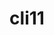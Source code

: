---
title: "cli11"
layout: cache
categories: [package, develop]
meta: {"compilers": ["gcc@=11.1.0", "gcc@=11.4.0", "gcc@=9.4.0", "oneapi@=2024.2.1"], "num_specs": 21, "num_specs_by_stack": {"data-vis-sdk": 6, "e4s": 4, "e4s-neoverse_v1": 2, "e4s-oneapi": 8, "e4s-power": 1, "e4s-rocm-external": 4, "root": 21}, "oss": ["ubuntu20.04", "ubuntu22.04"], "platforms": ["linux"], "stacks": ["data-vis-sdk", "e4s", "e4s-neoverse_v1", "e4s-oneapi", "e4s-power", "e4s-rocm-external", "root"], "targets": ["neoverse_v1", "ppc64le", "x86_64_v3"], "versions": ["1.9.1"]}
spec_details: [{"compiler": "oneapi@=2024.2.1", "hash": "3qttsi6jy5tsqeprrfag5ypmi5mbvnet", "os": "ubuntu22.04", "platform": "linux", "size": "-", "stacks": ["e4s-oneapi", "root"], "tarball": "https://binaries.spack.io/develop/build_cache/linux-ubuntu22.04-x86_64_v3/oneapi-2024.2.1/cli11-1.9.1/linux-ubuntu22.04-x86_64_v3-oneapi-2024.2.1-cli11-1.9.1-3qttsi6jy5tsqeprrfag5ypmi5mbvnet.spack", "target": "x86_64_v3", "variants": ["build_system=cmake", "build_type=Release", "generator=make", "~ipo"], "versions": ["1.9.1"]}, {"compiler": "oneapi@=2024.2.1", "hash": "3xo2lx6q436sypj4mfvncjvhp2gjxsnh", "os": "ubuntu22.04", "platform": "linux", "size": "-", "stacks": ["e4s-oneapi", "root"], "tarball": "https://binaries.spack.io/develop/build_cache/linux-ubuntu22.04-x86_64_v3/oneapi-2024.2.1/cli11-1.9.1/linux-ubuntu22.04-x86_64_v3-oneapi-2024.2.1-cli11-1.9.1-3xo2lx6q436sypj4mfvncjvhp2gjxsnh.spack", "target": "x86_64_v3", "variants": ["build_system=cmake", "build_type=Release", "generator=make", "~ipo"], "versions": ["1.9.1"]}, {"compiler": "oneapi@=2024.2.1", "hash": "bwi7k3hsof44odnxilyhqxrzaytgnme4", "os": "ubuntu22.04", "platform": "linux", "size": "-", "stacks": ["e4s-oneapi", "root"], "tarball": "https://binaries.spack.io/develop/build_cache/linux-ubuntu22.04-x86_64_v3/oneapi-2024.2.1/cli11-1.9.1/linux-ubuntu22.04-x86_64_v3-oneapi-2024.2.1-cli11-1.9.1-bwi7k3hsof44odnxilyhqxrzaytgnme4.spack", "target": "x86_64_v3", "variants": ["build_system=cmake", "build_type=Release", "generator=make", "~ipo"], "versions": ["1.9.1"]}, {"compiler": "gcc@=11.1.0", "hash": "cbjlrrywunv4xhxn6zw6vy4nifayeuoo", "os": "ubuntu20.04", "platform": "linux", "size": "-", "stacks": ["data-vis-sdk", "root"], "tarball": "https://binaries.spack.io/develop/build_cache/linux-ubuntu20.04-x86_64_v3/gcc-11.1.0/cli11-1.9.1/linux-ubuntu20.04-x86_64_v3-gcc-11.1.0-cli11-1.9.1-cbjlrrywunv4xhxn6zw6vy4nifayeuoo.spack", "target": "x86_64_v3", "variants": ["build_system=cmake", "build_type=Release", "generator=make", "~ipo"], "versions": ["1.9.1"]}, {"compiler": "gcc@=11.4.0", "hash": "dehofwjra7xwmidesljjemgir6mbh2sa", "os": "ubuntu22.04", "platform": "linux", "size": "-", "stacks": ["e4s-neoverse_v1", "root"], "tarball": "https://binaries.spack.io/develop/build_cache/linux-ubuntu22.04-neoverse_v1/gcc-11.4.0/cli11-1.9.1/linux-ubuntu22.04-neoverse_v1-gcc-11.4.0-cli11-1.9.1-dehofwjra7xwmidesljjemgir6mbh2sa.spack", "target": "neoverse_v1", "variants": ["build_system=cmake", "build_type=Release", "generator=make", "~ipo"], "versions": ["1.9.1"]}, {"compiler": "oneapi@=2024.2.1", "hash": "dfoint7knfxevo2icdtrg2pjchmw5coi", "os": "ubuntu22.04", "platform": "linux", "size": "-", "stacks": ["e4s-oneapi", "root"], "tarball": "https://binaries.spack.io/develop/build_cache/linux-ubuntu22.04-x86_64_v3/oneapi-2024.2.1/cli11-1.9.1/linux-ubuntu22.04-x86_64_v3-oneapi-2024.2.1-cli11-1.9.1-dfoint7knfxevo2icdtrg2pjchmw5coi.spack", "target": "x86_64_v3", "variants": ["build_system=cmake", "build_type=Release", "generator=make", "~ipo"], "versions": ["1.9.1"]}, {"compiler": "oneapi@=2024.2.1", "hash": "dxcol5v6c5bx2djic3maxe23bzldq7x3", "os": "ubuntu22.04", "platform": "linux", "size": "-", "stacks": ["e4s-oneapi", "root"], "tarball": "https://binaries.spack.io/develop/build_cache/linux-ubuntu22.04-x86_64_v3/oneapi-2024.2.1/cli11-1.9.1/linux-ubuntu22.04-x86_64_v3-oneapi-2024.2.1-cli11-1.9.1-dxcol5v6c5bx2djic3maxe23bzldq7x3.spack", "target": "x86_64_v3", "variants": ["build_system=cmake", "build_type=Release", "generator=make", "~ipo"], "versions": ["1.9.1"]}, {"compiler": "oneapi@=2024.2.1", "hash": "gxzsbluak6aku3q4hig2y3z42xbkdjdb", "os": "ubuntu22.04", "platform": "linux", "size": "-", "stacks": ["e4s-oneapi", "root"], "tarball": "https://binaries.spack.io/develop/build_cache/linux-ubuntu22.04-x86_64_v3/oneapi-2024.2.1/cli11-1.9.1/linux-ubuntu22.04-x86_64_v3-oneapi-2024.2.1-cli11-1.9.1-gxzsbluak6aku3q4hig2y3z42xbkdjdb.spack", "target": "x86_64_v3", "variants": ["build_system=cmake", "build_type=Release", "generator=make", "~ipo"], "versions": ["1.9.1"]}, {"compiler": "gcc@=11.1.0", "hash": "hebva4eyhlzfs5ujlsjspk37bf3kqnpl", "os": "ubuntu20.04", "platform": "linux", "size": "-", "stacks": ["data-vis-sdk", "root"], "tarball": "https://binaries.spack.io/develop/build_cache/linux-ubuntu20.04-x86_64_v3/gcc-11.1.0/cli11-1.9.1/linux-ubuntu20.04-x86_64_v3-gcc-11.1.0-cli11-1.9.1-hebva4eyhlzfs5ujlsjspk37bf3kqnpl.spack", "target": "x86_64_v3", "variants": ["build_system=cmake", "build_type=Release", "generator=make", "~ipo"], "versions": ["1.9.1"]}, {"compiler": "gcc@=11.1.0", "hash": "hfku36jclknelbwfpnxelku6suhs4vod", "os": "ubuntu20.04", "platform": "linux", "size": "-", "stacks": ["data-vis-sdk", "root"], "tarball": "https://binaries.spack.io/develop/build_cache/linux-ubuntu20.04-x86_64_v3/gcc-11.1.0/cli11-1.9.1/linux-ubuntu20.04-x86_64_v3-gcc-11.1.0-cli11-1.9.1-hfku36jclknelbwfpnxelku6suhs4vod.spack", "target": "x86_64_v3", "variants": ["build_system=cmake", "build_type=Release", "generator=make", "~ipo"], "versions": ["1.9.1"]}, {"compiler": "oneapi@=2024.2.1", "hash": "liwhrf6xpfa2jnp7su2hee6wup2rj7po", "os": "ubuntu22.04", "platform": "linux", "size": "-", "stacks": ["e4s-oneapi", "root"], "tarball": "https://binaries.spack.io/develop/build_cache/linux-ubuntu22.04-x86_64_v3/oneapi-2024.2.1/cli11-1.9.1/linux-ubuntu22.04-x86_64_v3-oneapi-2024.2.1-cli11-1.9.1-liwhrf6xpfa2jnp7su2hee6wup2rj7po.spack", "target": "x86_64_v3", "variants": ["build_system=cmake", "build_type=Release", "generator=make", "~ipo"], "versions": ["1.9.1"]}, {"compiler": "gcc@=11.4.0", "hash": "oe4rexksx6sgjhj4fqylbohavl35siyq", "os": "ubuntu22.04", "platform": "linux", "size": "-", "stacks": ["e4s", "e4s-rocm-external", "root"], "tarball": "https://binaries.spack.io/develop/build_cache/linux-ubuntu22.04-x86_64_v3/gcc-11.4.0/cli11-1.9.1/linux-ubuntu22.04-x86_64_v3-gcc-11.4.0-cli11-1.9.1-oe4rexksx6sgjhj4fqylbohavl35siyq.spack", "target": "x86_64_v3", "variants": ["build_system=cmake", "build_type=Release", "generator=make", "~ipo"], "versions": ["1.9.1"]}, {"compiler": "gcc@=11.1.0", "hash": "q7s7wd2rvfein5iz7z5ti7di75ze5b6x", "os": "ubuntu20.04", "platform": "linux", "size": "-", "stacks": ["data-vis-sdk", "root"], "tarball": "https://binaries.spack.io/develop/build_cache/linux-ubuntu20.04-x86_64_v3/gcc-11.1.0/cli11-1.9.1/linux-ubuntu20.04-x86_64_v3-gcc-11.1.0-cli11-1.9.1-q7s7wd2rvfein5iz7z5ti7di75ze5b6x.spack", "target": "x86_64_v3", "variants": ["build_system=cmake", "build_type=Release", "generator=make", "~ipo"], "versions": ["1.9.1"]}, {"compiler": "oneapi@=2024.2.1", "hash": "rcjwzc7oipidse2slc4goieljy43iut4", "os": "ubuntu22.04", "platform": "linux", "size": "-", "stacks": ["e4s-oneapi", "root"], "tarball": "https://binaries.spack.io/develop/build_cache/linux-ubuntu22.04-x86_64_v3/oneapi-2024.2.1/cli11-1.9.1/linux-ubuntu22.04-x86_64_v3-oneapi-2024.2.1-cli11-1.9.1-rcjwzc7oipidse2slc4goieljy43iut4.spack", "target": "x86_64_v3", "variants": ["build_system=cmake", "build_type=Release", "generator=make", "~ipo"], "versions": ["1.9.1"]}, {"compiler": "gcc@=11.4.0", "hash": "snh7ic6hnvjqoozvrxys3ciakrr4c3pl", "os": "ubuntu22.04", "platform": "linux", "size": "-", "stacks": ["e4s", "e4s-rocm-external", "root"], "tarball": "https://binaries.spack.io/develop/build_cache/linux-ubuntu22.04-x86_64_v3/gcc-11.4.0/cli11-1.9.1/linux-ubuntu22.04-x86_64_v3-gcc-11.4.0-cli11-1.9.1-snh7ic6hnvjqoozvrxys3ciakrr4c3pl.spack", "target": "x86_64_v3", "variants": ["build_system=cmake", "build_type=Release", "generator=make", "~ipo"], "versions": ["1.9.1"]}, {"compiler": "gcc@=11.4.0", "hash": "tbwbayvgqdcfz27dbxijqf2z6dzqney2", "os": "ubuntu22.04", "platform": "linux", "size": "-", "stacks": ["e4s", "e4s-rocm-external", "root"], "tarball": "https://binaries.spack.io/develop/build_cache/linux-ubuntu22.04-x86_64_v3/gcc-11.4.0/cli11-1.9.1/linux-ubuntu22.04-x86_64_v3-gcc-11.4.0-cli11-1.9.1-tbwbayvgqdcfz27dbxijqf2z6dzqney2.spack", "target": "x86_64_v3", "variants": ["build_system=cmake", "build_type=Release", "generator=make", "~ipo"], "versions": ["1.9.1"]}, {"compiler": "gcc@=11.1.0", "hash": "txyk4uqzan3v4c2rujfo7t6b44xxhu5s", "os": "ubuntu20.04", "platform": "linux", "size": "-", "stacks": ["data-vis-sdk", "root"], "tarball": "https://binaries.spack.io/develop/build_cache/linux-ubuntu20.04-x86_64_v3/gcc-11.1.0/cli11-1.9.1/linux-ubuntu20.04-x86_64_v3-gcc-11.1.0-cli11-1.9.1-txyk4uqzan3v4c2rujfo7t6b44xxhu5s.spack", "target": "x86_64_v3", "variants": ["build_system=cmake", "build_type=Release", "generator=make", "~ipo"], "versions": ["1.9.1"]}, {"compiler": "gcc@=11.1.0", "hash": "u6qdw4j66gem53r2vuk3dtd5h7ixspzq", "os": "ubuntu20.04", "platform": "linux", "size": "-", "stacks": ["data-vis-sdk", "root"], "tarball": "https://binaries.spack.io/develop/build_cache/linux-ubuntu20.04-x86_64_v3/gcc-11.1.0/cli11-1.9.1/linux-ubuntu20.04-x86_64_v3-gcc-11.1.0-cli11-1.9.1-u6qdw4j66gem53r2vuk3dtd5h7ixspzq.spack", "target": "x86_64_v3", "variants": ["build_system=cmake", "build_type=Release", "generator=make", "~ipo"], "versions": ["1.9.1"]}, {"compiler": "gcc@=11.4.0", "hash": "vr2pqt3qxzprxmtljjzbz34ms6tlcz3r", "os": "ubuntu22.04", "platform": "linux", "size": "-", "stacks": ["e4s-neoverse_v1", "root"], "tarball": "https://binaries.spack.io/develop/build_cache/linux-ubuntu22.04-neoverse_v1/gcc-11.4.0/cli11-1.9.1/linux-ubuntu22.04-neoverse_v1-gcc-11.4.0-cli11-1.9.1-vr2pqt3qxzprxmtljjzbz34ms6tlcz3r.spack", "target": "neoverse_v1", "variants": ["build_system=cmake", "build_type=Release", "generator=make", "~ipo"], "versions": ["1.9.1"]}, {"compiler": "gcc@=9.4.0", "hash": "ygugzifup7agxareouwec743iahuusrt", "os": "ubuntu20.04", "platform": "linux", "size": "-", "stacks": ["e4s-power", "root"], "tarball": "https://binaries.spack.io/develop/build_cache/linux-ubuntu20.04-ppc64le/gcc-9.4.0/cli11-1.9.1/linux-ubuntu20.04-ppc64le-gcc-9.4.0-cli11-1.9.1-ygugzifup7agxareouwec743iahuusrt.spack", "target": "ppc64le", "variants": ["build_system=cmake", "build_type=Release", "generator=make", "~ipo"], "versions": ["1.9.1"]}, {"compiler": "gcc@=11.4.0", "hash": "yqkmy67x2t2cqtjmz54bh2ze65pb5uyx", "os": "ubuntu22.04", "platform": "linux", "size": "-", "stacks": ["e4s", "e4s-rocm-external", "root"], "tarball": "https://binaries.spack.io/develop/build_cache/linux-ubuntu22.04-x86_64_v3/gcc-11.4.0/cli11-1.9.1/linux-ubuntu22.04-x86_64_v3-gcc-11.4.0-cli11-1.9.1-yqkmy67x2t2cqtjmz54bh2ze65pb5uyx.spack", "target": "x86_64_v3", "variants": ["build_system=cmake", "build_type=Release", "generator=make", "~ipo"], "versions": ["1.9.1"]}]
---
